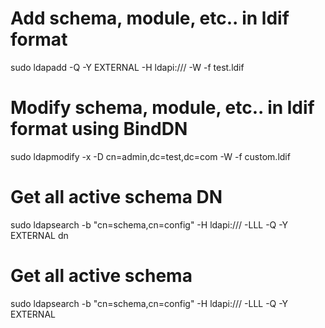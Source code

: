 # Add schema, module, etc.. in ldif format
sudo ldapadd -Q -Y EXTERNAL -H ldapi:/// -W -f test.ldif

# Modify schema, module, etc.. in ldif format using BindDN
sudo  ldapmodify -x -D cn=admin,dc=test,dc=com -W -f custom.ldif

# Get all active schema DN
sudo ldapsearch -b "cn=schema,cn=config" -H ldapi:/// -LLL -Q -Y EXTERNAL dn

# Get all active schema
sudo ldapsearch -b "cn=schema,cn=config" -H ldapi:/// -LLL -Q -Y EXTERNAL
